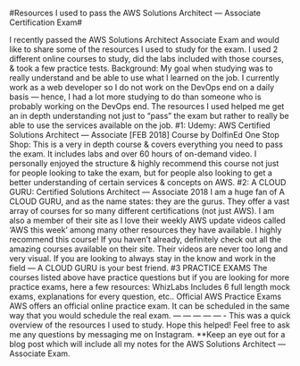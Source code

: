 #Resources I used to pass the AWS Solutions Architect — Associate Certification Exam#

I recently passed the AWS Solutions Architect Associate Exam and would like to share some of the resources I used to study for the exam. I used 2 different online courses to study, did the labs included with those courses, & took a few practice tests.
Background: My goal when studying was to really understand and be able to use what I learned on the job. I currently work as a web developer so I do not work on the DevOps end on a daily basis — hence, I had a lot more studying to do than someone who is probably working on the DevOps end. The resources I used helped me get an in depth understanding not just to “pass” the exam but rather to really be able to use the services available on the job.
#1: Udemy: AWS Certified Solutions Architect — Associate [FEB 2018] Course by DolfinEd
One Stop Shop: This is a very in depth course & covers everything you need to pass the exam. It includes labs and over 60 hours of on-demand video. I personally enjoyed the structure & highly recommend this course not just for people looking to take the exam, but for people also looking to get a better understanding of certain services & concepts on AWS.
#2: A CLOUD GURU: Certified Solutions Architect — Associate 2018
I am a huge fan of A CLOUD GURU, and as the name states: they are the gurus. They offer a vast array of courses for so many different certifications (not just AWS). I am also a member of their site as I love their weekly AWS update videos called ‘AWS this week’ among many other resources they have available. I highly recommend this course!
If you haven’t already, definitely check out all the amazing courses available on their site. Their videos are never too long and very visual. If you are looking to always stay in the know and work in the field — A CLOUD GURU is your best friend.
#3 PRACTICE EXAMS
The courses listed above have practice questions but if you are looking for more practice exams, here a few resources:
WhizLabs
Includes 6 full length mock exams, explanations for every question, etc..
Official AWS Practice Exams
AWS offers an official online practice exam. It can be scheduled in the same way that you would schedule the real exam.
— — — — — -
This was a quick overview of the resources I used to study. Hope this helped! Feel free to ask me any questions by messaging me on Instagram.
**Keep an eye out for a blog post which will include all my notes for the AWS Solutions Architect — Associate Exam.
